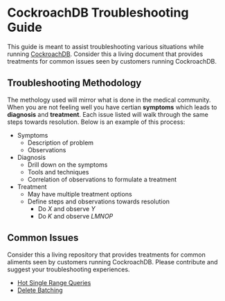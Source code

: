# CockroachDB Troubleshooting Guide
This guide is meant to assist troubleshooting various situations while running [CockroachDB](https://cockroachlabs.com).  Consider this a living document that provides treatments for common issues seen by customers running CockroachDB. 

## Troubleshooting Methodology 
The methology used will mirror what is done in the medical community.  When you are not feeling well you have certian **symptoms** which leads to **diagnosis** and **treatment**.  Each issue listed will walk through the same steps towards resolution.  Below is an example of this process:

* Symptoms
    * Description of problem
    * Observations
* Diagnosis
    * Drill down on the symptoms
    * Tools and techniques
    * Correlation of observations to formulate a treatment
* Treatment
    * May have multiple treatment options    
    * Define steps and observations towards resolution
        * Do *X* and observe *Y*
        * Do *K* and observe *LMNOP*

## Common Issues
Consider this a living repository that provides treatments for common aliments seen by customers running CockroachDB.  Please contribute and suggest your troubleshooting experiences.

* [Hot Single Range Queries](issues/hotrange/hot_singlerange_troubleshooting.md)
* [Delete Batching](issues/delete_batching/delete_batching.md)
